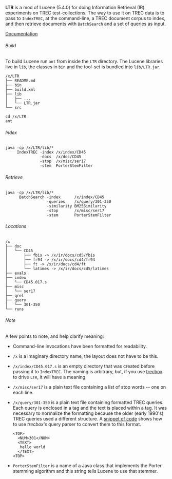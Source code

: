 **LTR** is a mod of Lucene (5.4.0) for doing Information Retrieval
(IR) experiments on TREC test-collections. The way to use it on TREC
data is to pass to `IndexTREC`, at the command-line, a TREC document
corpus to index, and then retrieve documents with `BatchSearch` and a
set of queries as input.

[Documentation][ltrd]

###### Build

To build Lucene run `ant` from inside the `LTR` directory. The Lucene
libraries live in `lib`, the classes in `bin` and the tool-set is
bundled into `lib/LTR.jar`.

```
/x/LTR
├── README.md
├── bin
├── build.xml
├── lib
│   ├── ...
│   └── LTR.jar
└── src
```

```
cd /x/LTR
ant
```

###### Index

```
java -cp /x/LTR/lib/*
     IndexTREC -index /x/index/CD45
               -docs  /x/doc/CD45
               -stop  /x/misc/ser17
               -stem  PorterStemFilter
```

###### Retrieve

```
java -cp /x/LTR/lib/*
      BatchSearch -index      /x/index/CD45
                  -queries    /x/query/301-350
                  -similarity BM25Similarity
                  -stop       /x/misc/ser17
                  -stem       PorterStemFilter
```

###### Locations

```
/x
├── doc
│   └── CD45
│       ├── fbis -> /x/ir/docs/cd5/fbis
│       ├── fr94 -> /x/ir/docs/cd4/fr94
│       ├── ft -> /x/ir/docs/cd4/ft
│       └── latimes -> /x/ir/docs/cd5/latimes
├── evals
├── index
│   └── CD45.017.s
├── misc
│   └── ser17
├── qrel
├── query
│   └── 301-350
└── runs
```

###### Note

A few points to note, and help clarify meaning:

- Command-line invocations have been formatted for readability.

- `/x` is a imaginary directory name, the layout does not have to be
  this.

- `/x/index/CD45.017.s` is an empty directory that was created before
  passing it to `IndexTREC`. The naming is arbitrary, but, if you use
  [trecbox][trb] to drive `LTR`, it will have a meaning.

- `/x/misc/ser17` is a plain text file containing a list of stop words
  -- one on each line.

- `/x/query/301-350` is a plain text file containing formatted TREC
  queries. Each query is enclosed in a <TOP> tag and the text is
  placed within a <TEXT> tag. It was necessary to normalize the
  formatting because the older (early 1990's) TREC queries used a
  different structure. A [snippet of code][trbq] shows how to use
  _trecbox's_ query parser to convert them to this format.

  ```
  <TOP>
    <NUM>301</NUM>
    <TEXT>
     hello world
    </TEXT>
  <TOP>
  ```

- `PorterStemFilter` is a name of a Java class that implements the
  Porter stemming algorithm and this string tells Lucene to use that
  stemmer.

[ltr]:  http://kak.tx0.org/IR/LTR/
[ltrd]: http://kak.tx0.org/IR/LTR/Doc/
[trb]:  http://kak.tx0.org/IR/trecbox/
[trbq]: http://kak.tx0.org/IR/trecbox/Doc/Query-Parser
